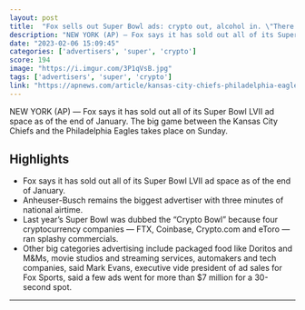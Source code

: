 ```yaml
---
layout: post
title:  "Fox sells out Super Bowl ads: crypto out, alcohol in. \"There’s zero representation in that category on the day at all\" says Mark Evans, executive vice president of ad sales for Fox Sports."
description: "NEW YORK (AP) — Fox says it has sold out all of its Super Bowl LVII ad space as of the end of January. The big game between the Kansas City Chiefs and the Philadelphia Eagles takes place on Sunday."
date: "2023-02-06 15:09:45"
categories: ['advertisers', 'super', 'crypto']
score: 194
image: "https://i.imgur.com/3P1qVsB.jpg"
tags: ['advertisers', 'super', 'crypto']
link: "https://apnews.com/article/kansas-city-chiefs-philadelphia-eagles-super-bowl-sports-fox-corp-5d9922047c7fb640ddbf8caf5100ece2"
---
```


NEW YORK (AP) — Fox says it has sold out all of its Super Bowl LVII ad space as of the end of January. The big game between the Kansas City Chiefs and the Philadelphia Eagles takes place on Sunday.

## Highlights

- Fox says it has sold out all of its Super Bowl LVII ad space as of the end of January.
- Anheuser-Busch remains the biggest advertiser with three minutes of national airtime.
- Last year’s Super Bowl was dubbed the “Crypto Bowl” because four cryptocurrency companies — FTX, Coinbase, Crypto.com and eToro — ran splashy commercials.
- Other big categories advertising include packaged food like Doritos and M&Ms, movie studios and streaming services, automakers and tech companies, said Mark Evans, executive vide president of ad sales for Fox Sports, said a few ads went for more than $7 million for a 30-second spot.

---
